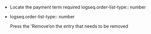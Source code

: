 - Locate the payment term required
  logseq.order-list-type:: number
- logseq.order-list-type:: number
  
  Press the 'Remove’on the entry that needs to be removed